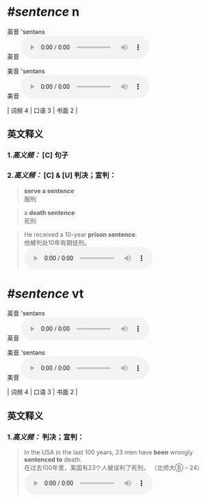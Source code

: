# ***\#sentence*** n
英音 'sentəns  
英音
<audio src="./media/sentence-B.aac" controls="controls"></audio>

美音 'sentəns  
美音
<audio src="./media/sentence.aac" controls="controls"></audio>



| 词频 4 | 口语 3 | 书面 2 |  

英文释义
---
### 1.*高义频：* **[C] 句子**  

### 2.*高义频：* **[C] & [U] 判决；宣判：**  

 > **serve a sentence**  
 > 服刑    

 > a **death sentence**   
 > 死刑    

 > He received a 10-year **prison sentence**.   
 > 他被判处10年有期徒刑。    
<audio src="./media/sentence-1.aac" controls="controls"></audio>


# ***\#sentence*** vt
英音 'sentəns  
英音
<audio src="./media/sentence-B.aac" controls="controls"></audio>

美音 'sentəns  
美音
<audio src="./media/sentence.aac" controls="controls"></audio>



| 词频 4 | 口语 3 | 书面 2 |  

英文释义
---
### 1.*高义频：* **判决；宣判：**  

 > In the USA in the last 100 years, 23 men have **been** wrongly **sentenced to** death.   
 > 在过去100年里，美国有23个人被误判了死刑。  （北师大⑧ – 24）  
<audio src="./media/sentence-2.aac" controls="controls"></audio>


